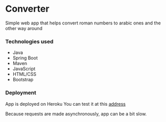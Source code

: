 # Converter
Simple web app that helps convert roman numbers to arabic ones and the other way around

### Technologies used
* Java
* Spring Boot
* Maven
* JavaScript
* HTML/CSS
* Bootstrap

### Deployment
App is deployed on Heroku
You can test it at this [address](http://simple-converter.herokuapp.com/)

Because requests are made asynchronously, app can be a bit slow.